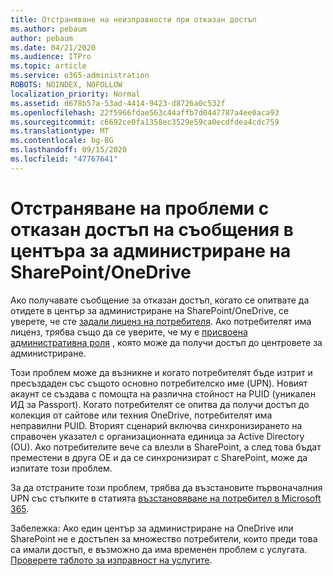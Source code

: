 ```yaml
---
title: Отстраняване на неизправности при отказан достъп
ms.author: pebaum
author: pebaum
ms.date: 04/21/2020
ms.audience: ITPro
ms.topic: article
ms.service: o365-administration
ROBOTS: NOINDEX, NOFOLLOW
localization_priority: Normal
ms.assetid: d678b57a-53ad-4414-9423-d8726a0c532f
ms.openlocfilehash: 22f5966fdae563c44affb7d0447787a4ee0aca93
ms.sourcegitcommit: c6692ce0fa1358ec3529e59ca0ecdfdea4cdc759
ms.translationtype: MT
ms.contentlocale: bg-BG
ms.lasthandoff: 09/15/2020
ms.locfileid: "47767641"
---
```

# <a name="troubleshoot-access-denied-messages-in-sharepointonedrive-admin-center"></a>Отстраняване на проблеми с отказан достъп на съобщения в центъра за администриране на SharePoint/OneDrive

Ако получавате съобщение за отказан достъп, когато се опитвате да отидете в център за администриране на SharePoint/OneDrive, се уверете, че сте [задали лиценз на потребителя](https://docs.microsoft.com/microsoft-365/admin/add-users/add-users). Ако потребителят има лиценз, трябва също да се уверите, че му е [присвоена административна роля](hhttps://docs.microsoft.com/microsoft-365/admin/add-users/about-admin-roles) , която може да получи достъп до центровете за администриране.

Този проблем може да възникне и когато потребителят бъде изтрит и пресъздаден със същото основно потребителско име (UPN). Новият акаунт се създава с помощта на различна стойност на PUID (уникален ИД за Passport). Когато потребителят се опитва да получи достъп до колекция от сайтове или техния OneDrive, потребителят има неправилни PUID. Вторият сценарий включва синхронизирането на справочен указател с организационната единица за Active Directory (OU). Ако потребителите вече са влезли в SharePoint, а след това бъдат преместени в друга ОЕ и да се синхронизират с SharePoint, може да изпитате този проблем.

За да отстраните този проблем, трябва да възстановите първоначалния UPN със стъпките в статията [възстановяване на потребител в Microsoft 365](https://docs.microsoft.com/microsoft-365/admin/add-users/restore-user).

Забележка: Ако един център за администриране на OneDrive или SharePoint не е достъпен за множество потребители, които преди това са имали достъп, е възможно да има временен проблем с услугата.  [Проверете таблото за изправност на услугите](https://portal.office.com/adminportal/home#/servicehealth).


